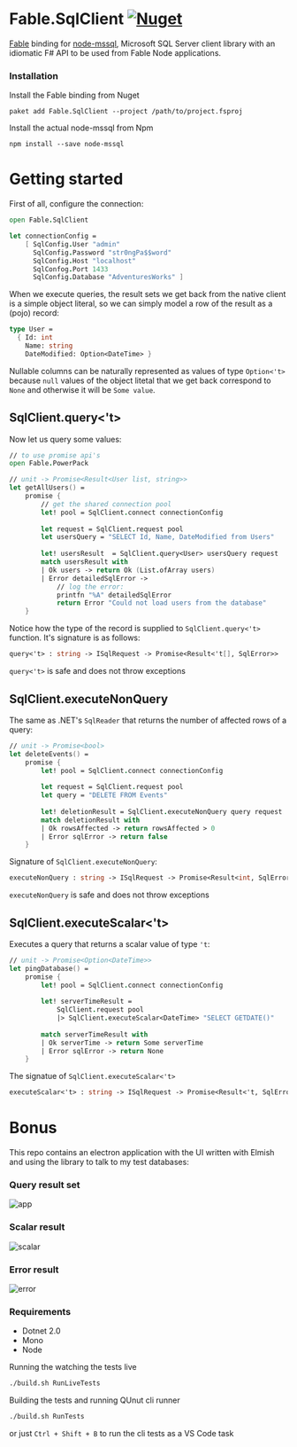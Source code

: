 # Fable.SqlClient [![Nuget](https://img.shields.io/nuget/v/Fable.SqlClient.svg?colorB=green)](https://www.nuget.org/packages/Fable.SqlClient)


[Fable](https://github.com/fable-compiler/Fable) binding for [node-mssql](https://github.com/tediousjs/node-mssql), Microsoft SQL Server client library with an idiomatic F# API to be used from Fable Node applications. 

### Installation
Install the Fable binding from Nuget
```
paket add Fable.SqlClient --project /path/to/project.fsproj
```
Install the actual node-mssql from Npm
```
npm install --save node-mssql
``` 
# Getting started
First of all, configure the connection:
```fs
open Fable.SqlClient

let connectionConfig = 
    [ SqlConfig.User "admin"
      SqlConfig.Password "str0ngPa$$word"
      SqlConfig.Host "localhost"
      SqlConfog.Port 1433
      SqlConfig.Database "AdventuresWorks" ]
```

When we execute queries, the result sets we get back from the native client is a simple object literal, so we can simply model a row of the result as a (pojo) record:

```fs
type User = 
  { Id: int
    Name: string
    DateModified: Option<DateTime> }
```

Nullable columns can be naturally represented as values of type `Option<'t>` because `null` values of the object litetal that we get back correspond to `None` and otherwise it will be `Some value`.

## SqlClient.query<'t>
Now let us query some values:
```fs
// to use promise api's
open Fable.PowerPack

// unit -> Promise<Result<User list, string>>
let getAllUsers() = 
    promise {
        // get the shared connection pool
        let! pool = SqlClient.connect connectionConfig
        
        let request = SqlClient.request pool
        let usersQuery = "SELECT Id, Name, DateModified from Users"
        
        let! usersResult  = SqlClient.query<User> usersQuery request
        match usersResult with
        | Ok users -> return Ok (List.ofArray users)
        | Error detailedSqlError -> 
            // log the error:
            printfn "%A" detailedSqlError
            return Error "Could not load users from the database"
    }
```
Notice how the type of the record is supplied to `SqlClient.query<'t>` function. It's signature is as follows:

```fs
query<'t> : string -> ISqlRequest -> Promise<Result<'t[], SqlError>>
```
`query<'t>` is safe and does not throw exceptions

## SqlClient.executeNonQuery
The same as .NET's `SqlReader` that returns the number of affected rows of a query:

```fs
// unit -> Promise<bool>
let deleteEvents() = 
    promise {
        let! pool = SqlClient.connect connectionConfig
        
        let request = SqlClient.request pool
        let query = "DELETE FROM Events"
        
        let! deletionResult = SqlClient.executeNonQuery query request
        match deletionResult with 
        | Ok rowsAffected -> return rowsAffected > 0
        | Error sqlError -> return false
    }
``` 
Signature of `SqlClient.executeNonQuery`:

```fs
executeNonQuery : string -> ISqlRequest -> Promise<Result<int, SqlError>>
```
`executeNonQuery` is safe and does not throw exceptions
## SqlClient.executeScalar<'t> 
Executes a query that returns a scalar value of type `'t`:

```fs
// unit -> Promise<Option<DateTime>>
let pingDatabase() = 
    promise {
        let! pool = SqlClient.connect connectionConfig
        
        let! serverTimeResult = 
            SqlClient.request pool  
            |> SqlClient.executeScalar<DateTime> "SELECT GETDATE()"  
        
        match serverTimeResult with 
        | Ok serverTime -> return Some serverTime
        | Error sqlError -> return None
    }
```
The signatue of `SqlClient.executeScalar<'t>`
```fs
executeScalar<'t> : string -> ISqlRequest -> Promise<Result<'t, SqlError>>
```
# Bonus

This repo contains an electron application with the UI written with Elmish and using the library to talk to my test databases: 

### Query result set
![app](screenshots/app.png)

### Scalar result
![scalar](screenshots/scalar.png)

### Error result
![error](screenshots/error.png)

### Requirements
 - Dotnet 2.0
 - Mono
 - Node


Running the watching the tests live 
```sh
./build.sh RunLiveTests 
```
Building the tests and running QUnut cli runner
```sh
./build.sh RunTests
```
or just `Ctrl + Shift + B` to run the cli tests as a VS Code task